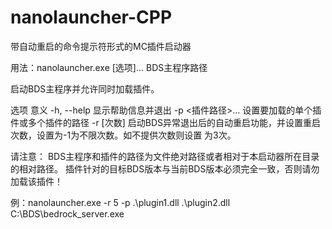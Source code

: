 # nanolauncher-CPP
带自动重启的命令提示符形式的MC插件启动器

用法：nanolauncher.exe [选项]... BDS主程序路径

启动BDS主程序并允许同时加载插件。

选项                            意义
-h, --help                      显示帮助信息并退出
-p <插件路径>...                设置要加载的单个插件或多个插件的路径
-r [次数]                       启动BDS异常退出后的自动重启功能，并设置重启次数，设置为-1为不限次数。如不提供次数则设置 为3次。

请注意：
BDS主程序和插件的路径为文件绝对路径或者相对于本启动器所在目录的相对路径。
插件针对的目标BDS版本与当前BDS版本必须完全一致，否则请勿加载该插件！

例：nanolauncher.exe -r 5 -p .\plugin1.dll .\plugin2.dll C:\BDS\bedrock_server.exe

